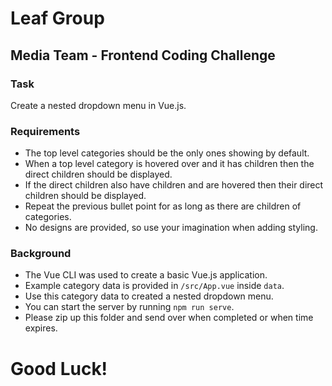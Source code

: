# Leaf Group

## Media Team - Frontend Coding Challenge

### Task

Create a nested dropdown menu in Vue.js.

### Requirements

* The top level categories should be the only ones showing by default.
* When a top level category is hovered over and it has children then the direct children should be displayed.
* If the direct children also have children and are hovered then their direct children should be displayed.
* Repeat the previous bullet point for as long as there are children of categories.
* No designs are provided, so use your imagination when adding styling.

### Background

* The Vue CLI was used to create a basic Vue.js application.
* Example category data is provided in `/src/App.vue` inside `data`.
* Use this category data to created a nested dropdown menu.
* You can start the server by running `npm run serve`.
* Please zip up this folder and send over when completed or when time expires.

# Good Luck!
